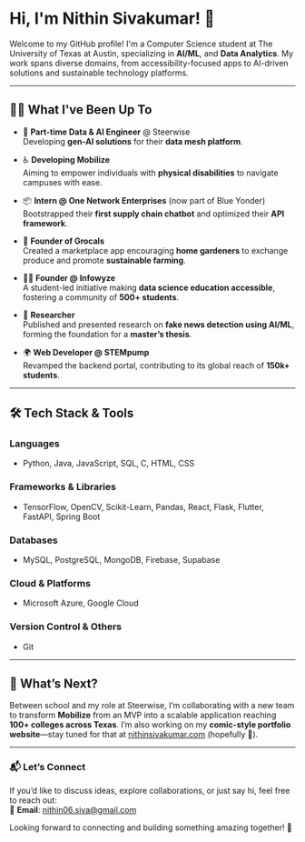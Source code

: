 # Hi, I'm Nithin Sivakumar! 👋  
Welcome to my GitHub profile! I'm a Computer Science student at The University of Texas at Austin, specializing in **AI/ML**, and **Data Analytics**. My work spans diverse domains, from accessibility-focused apps to AI-driven solutions and sustainable technology platforms.  

---

## 👨‍💻 **What I've Been Up To**  
- 🤖 **Part-time Data & AI Engineer** @ Steerwise  
   Developing **gen-AI solutions** for their **data mesh platform**.
  
- ♿ **Developing Mobilize**  
   Aiming to empower individuals with **physical disabilities** to navigate campuses with ease.
  
- 📦 **Intern @ One Network Enterprises** (now part of Blue Yonder)
   Bootstrapped their **first supply chain chatbot** and optimized their **API framework**.
  
- 🌱 **Founder of Grocals**  
   Created a marketplace app encouraging **home gardeners** to exchange produce and promote **sustainable farming**.
  
- 👨‍🏫 **Founder @ Infowyze**  
   A student-led initiative making **data science education accessible**, fostering a community of **500+ students**.
  
- 📰 **Researcher**  
   Published and presented research on **fake news detection using AI/ML**, forming the foundation for a **master’s thesis**.
  
- 🌍 **Web Developer @ STEMpump**  
   Revamped the backend portal, contributing to its global reach of **150k+ students**.  

---

## 🛠 **Tech Stack & Tools**  

### **Languages**  
- Python, Java, JavaScript, SQL, C, HTML, CSS  

### **Frameworks & Libraries**  
- TensorFlow, OpenCV, Scikit-Learn, Pandas, React, Flask, Flutter, FastAPI, Spring Boot

### **Databases**  
- MySQL, PostgreSQL, MongoDB, Firebase, Supabase

### **Cloud & Platforms**  
- Microsoft Azure, Google Cloud  

### **Version Control & Others**  
- Git

---

## 🌟 **What’s Next?**  
Between school and my role at Steerwise, I’m collaborating with a new team to transform **Mobilize** from an MVP into a scalable application reaching **100+ colleges across Texas**. I’m also working on my **comic-style portfolio website**—stay tuned for that at [nithinsivakumar.com](http://nithinsivakumar.com) (hopefully 🤞).  

---

### 📬 **Let’s Connect**  
If you’d like to discuss ideas, explore collaborations, or just say hi, feel free to reach out:  
📧 **Email**: [nithin06.siva@gmail.com](mailto:nithin06.siva@gmail.com)  

Looking forward to connecting and building something amazing together! 🚀  

